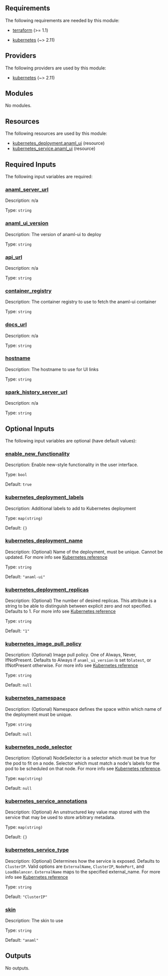 <!-- BEGIN_TF_DOCS -->
## Requirements

The following requirements are needed by this module:

- <a name="requirement_terraform"></a> [terraform](#requirement\_terraform) (>= 1.1)

- <a name="requirement_kubernetes"></a> [kubernetes](#requirement\_kubernetes) (~> 2.11)

## Providers

The following providers are used by this module:

- <a name="provider_kubernetes"></a> [kubernetes](#provider\_kubernetes) (~> 2.11)

## Modules

No modules.

## Resources

The following resources are used by this module:

- [kubernetes_deployment.anaml_ui](https://registry.terraform.io/providers/hashicorp/kubernetes/latest/docs/resources/deployment) (resource)
- [kubernetes_service.anaml_ui](https://registry.terraform.io/providers/hashicorp/kubernetes/latest/docs/resources/service) (resource)

## Required Inputs

The following input variables are required:

### <a name="input_anaml_server_url"></a> [anaml\_server\_url](#input\_anaml\_server\_url)

Description: n/a

Type: `string`

### <a name="input_anaml_ui_version"></a> [anaml\_ui\_version](#input\_anaml\_ui\_version)

Description: The version of anaml-ui to deploy

Type: `string`

### <a name="input_api_url"></a> [api\_url](#input\_api\_url)

Description: n/a

Type: `string`

### <a name="input_container_registry"></a> [container\_registry](#input\_container\_registry)

Description: The container registry to use to fetch the anaml-ui container

Type: `string`

### <a name="input_docs_url"></a> [docs\_url](#input\_docs\_url)

Description: n/a

Type: `string`

### <a name="input_hostname"></a> [hostname](#input\_hostname)

Description: The hostname to use for UI links

Type: `string`

### <a name="input_spark_history_server_url"></a> [spark\_history\_server\_url](#input\_spark\_history\_server\_url)

Description: n/a

Type: `string`

## Optional Inputs

The following input variables are optional (have default values):

### <a name="input_enable_new_functionality"></a> [enable\_new\_functionality](#input\_enable\_new\_functionality)

Description: Enable new-style functionality in the user interface.

Type: `bool`

Default: `true`

### <a name="input_kubernetes_deployment_labels"></a> [kubernetes\_deployment\_labels](#input\_kubernetes\_deployment\_labels)

Description: Additional labels to add to Kubernetes deployment

Type: `map(string)`

Default: `{}`

### <a name="input_kubernetes_deployment_name"></a> [kubernetes\_deployment\_name](#input\_kubernetes\_deployment\_name)

Description: (Optional) Name of the deployment, must be unique. Cannot be updated. For more info see [Kubernetes reference](http://kubernetes.io/docs/user-guide/identifiers#names)

Type: `string`

Default: `"anaml-ui"`

### <a name="input_kubernetes_deployment_replicas"></a> [kubernetes\_deployment\_replicas](#input\_kubernetes\_deployment\_replicas)

Description: (Optional) The number of desired replicas. This attribute is a string to be able to distinguish between explicit zero and not specified. Defaults to 1. For more info see [Kubernetes reference](https://kubernetes.io/docs/concepts/workloads/controllers/deployment/#scaling-a-deployment)

Type: `string`

Default: `"1"`

### <a name="input_kubernetes_image_pull_policy"></a> [kubernetes\_image\_pull\_policy](#input\_kubernetes\_image\_pull\_policy)

Description:  (Optional) Image pull policy. One of Always, Never, IfNotPresent. Defaults to Always if `anaml_ui_version` is set to`latest`, or IfNotPresent otherwise. For more info see [Kubernetes reference](http://kubernetes.io/docs/user-guide/images#updating-images)

Type: `string`

Default: `null`

### <a name="input_kubernetes_namespace"></a> [kubernetes\_namespace](#input\_kubernetes\_namespace)

Description: (Optional) Namespace defines the space within which name of the deployment must be unique.

Type: `string`

Default: `null`

### <a name="input_kubernetes_node_selector"></a> [kubernetes\_node\_selector](#input\_kubernetes\_node\_selector)

Description: (Optional) NodeSelector is a selector which must be true for the pod to fit on a node. Selector which must match a node's labels for the pod to be scheduled on that node. For more info see [Kubernetes reference](http://kubernetes.io/docs/user-guide/node-selection).

Type: `map(string)`

Default: `null`

### <a name="input_kubernetes_service_annotations"></a> [kubernetes\_service\_annotations](#input\_kubernetes\_service\_annotations)

Description: (Optional) An unstructured key value map stored with the service that may be used to store arbitrary metadata.

Type: `map(string)`

Default: `{}`

### <a name="input_kubernetes_service_type"></a> [kubernetes\_service\_type](#input\_kubernetes\_service\_type)

Description: (Optional) Determines how the service is exposed. Defaults to `ClusterIP`. Valid options are `ExternalName`, `ClusterIP`, `NodePort`, and `LoadBalancer`. `ExternalName` maps to the specified external\_name. For more info see [ Kubernetes reference](http://kubernetes.io/docs/user-guide/services#overview)

Type: `string`

Default: `"ClusterIP"`

### <a name="input_skin"></a> [skin](#input\_skin)

Description: The skin to use

Type: `string`

Default: `"anaml"`

## Outputs

No outputs.
<!-- END_TF_DOCS -->